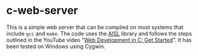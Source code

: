 # c-web-server

This is a simple web server that can be compiled on most systems that include `gcc` and `make`.  The code uses the [AISL](https://github.com/lowenware/aisl) library and follows the steps outlined in the YouTube video "[Web Development in C: Get Started](https://youtu.be/fBi1K2y5kEM)".  It has been tested on Windows using Cygwin.
